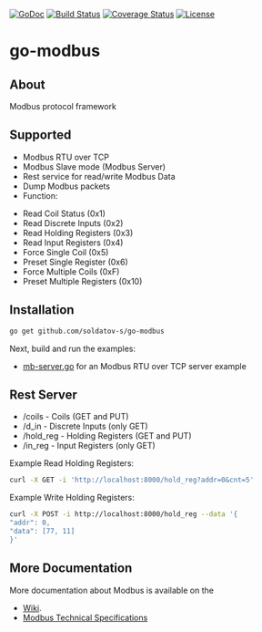[![GoDoc](https://godoc.org/github.com/golang/gddo?status.svg)](https://godoc.org/github.com/soldatov-s/go-modbus)
[![Build Status](https://travis-ci.org/soldatov-s/go-modbus.svg?branch=master)](https://travis-ci.org/soldatov-s/go-modbus)
[![Coverage Status](http://codecov.io/github/soldatov-s/go-modbus/coverage.svg?branch=master)](http://codecov.io/github/soldatov-s/go-modbus?branch=master)
[![License](https://img.shields.io/badge/License-Apache%202.0-blue.svg)](https://opensource.org/licenses/Apache-2.0)
# go-modbus

## About
Modbus protocol framework

## Supported
 * Modbus RTU over TCP
 * Modbus Slave mode (Modbus Server)
 * Rest service for read/write Modbus Data
 * Dump Modbus packets
 * Function:
 - Read Coil Status (0x1)
 - Read Discrete Inputs (0x2)
 - Read Holding Registers (0x3)
 - Read Input Registers (0x4)
 - Force Single Coil (0x5)
 - Preset Single Register (0x6)
 - Force Multiple Coils (0xF)
 - Preset Multiple Registers (0x10)

## Installation
```sh
go get github.com/soldatov-s/go-modbus
```
Next, build and run the examples:

 * [mb-server.go](mb-server/mb-server.go) for an Modbus RTU over TCP server example

## Rest Server
 - /coils - Coils (GET and PUT)
 - /d_in - Discrete Inputs (only GET)
 - /hold_reg - Holding Registers (GET and PUT)
 - /in_reg - Input Registers (only GET)

Example Read Holding Registers:
```sh
curl -X GET -i 'http://localhost:8000/hold_reg?addr=0&cnt=5'
```

Example Write Holding Registers:
```sh
curl -X POST -i http://localhost:8000/hold_reg --data '{
"addr": 0,
"data": [77, 11]
}'
```

## More Documentation

More documentation about Modbus is available on the
- [Wiki](https://en.wikipedia.org/wiki/Modbus).
- [Modbus Technical Specifications](http://www.modbus.org/specs.php)
